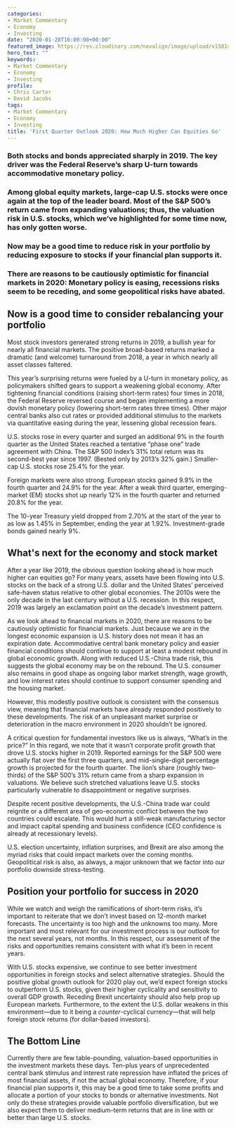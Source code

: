 ```yaml
---
categories:
- Market Commentary
- Economy
- Investing
date: "2020-01-28T16:00:00+00:00"
featured_image: https://res.cloudinary.com/navalign/image/upload/v1581404010/rocket-launch-67643_1280_bauyzq.png
hero_text: ""
keywords:
- Market Commentary
- Economy
- Investing
profile:
- Chris Carter
- David Jacobs
tags:
- Market Commentary
- Economy
- Investing
title: 'First Quarter Outlook 2020: How Much Higher Can Equities Go'
---
```

### Both stocks and bonds appreciated sharply in 2019. The key driver was the Federal Reserve’s sharp U-turn towards accommodative monetary policy.

### Among global equity markets, large-cap U.S. stocks were once again at the top of the leader board. Most of the S&P 500’s return came from expanding valuations; thus, the valuation risk in U.S. stocks, which we’ve highlighted for some time now, has only gotten worse.

### Now may be a good time to reduce risk in your portfolio by reducing exposure to stocks if your financial plan supports it.

### There are reasons to be cautiously optimistic for financial markets in 2020: Monetary policy is easing, recessions risks seem to be receding, and some geopolitical risks have abated.

## Now is a good time to consider rebalancing your portfolio

Most stock investors generated strong returns in 2019, a bullish year for nearly all financial markets. The positive broad-based returns marked a dramatic (and welcome) turnaround from 2018, a year in which nearly all asset classes faltered.

This year’s surprising returns were fueled by a U-turn in monetary policy, as policymakers shifted gears to support a weakening global economy. After tightening financial conditions (raising short-term rates) four times in 2018, the Federal Reserve reversed course and began implementing a more dovish monetary policy (lowering short-term rates three times). Other major central banks also cut rates or provided additional stimulus to the markets via quantitative easing during the year, lessening global recession fears.

U.S. stocks rose in every quarter and surged an additional 9% in the fourth quarter as the United States reached a tentative “phase one” trade agreement with China. The S&P 500 Index’s 31% total return was its second-best year since 1997. (Bested only by 2013’s 32% gain.) Smaller-cap U.S. stocks rose 25.4% for the year.

Foreign markets were also strong. European stocks gained 9.9% in the fourth quarter and 24.9% for the year. After a weak third quarter, emerging-market (EM) stocks shot up nearly 12% in the fourth quarter and returned 20.8% for the year.

The 10-year Treasury yield dropped from 2.70% at the start of the year to as low as 1.45% in September, ending the year at 1.92%. Investment-grade bonds gained nearly 9%.

## What's next for the economy and stock market

After a year like 2019, the obvious question looking ahead is how much higher can equities go? For many years, assets have been flowing into U.S. stocks on the back of a strong U.S. dollar and the United States’ perceived safe-haven status relative to other global economies. The 2010s were the only decade in the last century without a U.S. recession. In this respect, 2019 was largely an exclamation point on the decade’s investment pattern.

As we look ahead to financial markets in 2020, there are reasons to be cautiously optimistic for financial markets. Just because we are in the longest economic expansion is U.S. history does not mean it has an expiration date. Accommodative central bank monetary policy and easier financial conditions should continue to support at least a modest rebound in global economic growth. Along with reduced U.S.-China trade risk, this suggests the global economy may be on the rebound. The U.S. consumer also remains in good shape as ongoing labor market strength, wage growth, and low interest rates should continue to support consumer spending and the housing market.

However, this modestly positive outlook is consistent with the consensus view, meaning that financial markets have already responded positively to these developments. The risk of an unpleasant market surprise or deterioration in the macro environment in 2020 shouldn’t be ignored.

A critical question for fundamental investors like us is always, “What’s in the price?” In this regard, we note that it wasn’t corporate profit growth that drove U.S. stocks higher in 2019. Reported earnings for the S&P 500 were actually flat over the first three quarters, and mid-single-digit percentage growth is projected for the fourth quarter. The lion’s share (roughly two-thirds) of the S&P 500’s 31% return came from a sharp expansion in valuations. We believe such stretched valuations leave U.S. stocks particularly vulnerable to disappointment or negative surprises.

Despite recent positive developments, the U.S.-China trade war could reignite or a different area of geo-economic conflict between the two countries could escalate. This would hurt a still-weak manufacturing sector and impact capital spending and business confidence (CEO confidence is already at recessionary levels).

U.S. election uncertainty, inflation surprises, and Brexit are also among the myriad risks that could impact markets over the coming months. Geopolitical risk is also, as always, a major unknown that we factor into our portfolio downside stress-testing.

## Position your portfolio for success in 2020

While we watch and weigh the ramifications of short-term risks, it’s important to reiterate that we don’t invest based on 12-month market forecasts. The uncertainty is too high and the unknowns too many. More important and most relevant for our investment process is our outlook for the next several years, not months. In this respect, our assessment of the risks and opportunities remains consistent with what it’s been in recent years.

With U.S. stocks expensive, we continue to see better investment opportunities in foreign stocks and select alternative strategies. Should the positive global growth outlook for 2020 play out, we’d expect foreign stocks to outperform U.S. stocks, given their higher cyclicality and sensitivity to overall GDP growth. Receding Brexit uncertainty should also help prop up European markets. Furthermore, to the extent the U.S. dollar weakens in this environment—due to it being a _counter_-cyclical currency—that will help foreign stock returns (for dollar-based investors).

## The Bottom Line

Currently there are few table-pounding, valuation-based opportunities in the investment markets these days. Ten-plus years of unprecedented central bank stimulus and interest rate repression have inflated the prices of most financial assets, if not the actual global economy. Therefore, if your financial plan supports it, this may be a good time to take some profits and allocate a portion of your stocks to bonds or alternative investments. Not only do these strategies provide valuable portfolio diversification, but we also expect them to deliver medium-term returns that are in line with or better than large U.S. stocks.